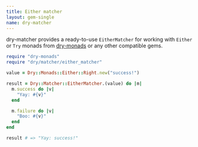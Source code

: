 ```yaml
---
title: Either matcher
layout: gem-single
name: dry-matcher
---
```


dry-matcher provides a ready-to-use `EitherMatcher` for working with `Either` or `Try` monads from [dry-monads](/gems/dry-monads) or any other compatible gems.

```ruby
require "dry-monads"
require "dry/matcher/either_matcher"

value = Dry::Monads::Either::Right.new("success!")

result = Dry::Matcher::EitherMatcher.(value) do |m|
  m.success do |v|
    "Yay: #{v}"
  end

  m.failure do |v|
    "Boo: #{v}"
  end
end

result # => "Yay: success!"
```
